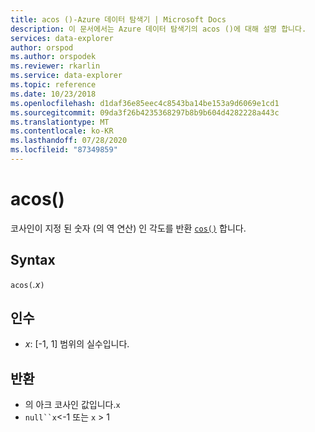 ```yaml
---
title: acos ()-Azure 데이터 탐색기 | Microsoft Docs
description: 이 문서에서는 Azure 데이터 탐색기의 acos ()에 대해 설명 합니다.
services: data-explorer
author: orspod
ms.author: orspodek
ms.reviewer: rkarlin
ms.service: data-explorer
ms.topic: reference
ms.date: 10/23/2018
ms.openlocfilehash: d1daf36e85eec4c8543ba14be153a9d6069e1cd1
ms.sourcegitcommit: 09da3f26b4235368297b8b9b604d4282228a443c
ms.translationtype: MT
ms.contentlocale: ko-KR
ms.lasthandoff: 07/28/2020
ms.locfileid: "87349859"
---
```

# <a name="acos"></a>acos()

코사인이 지정 된 숫자 (의 역 연산) 인 각도를 반환 [`cos()`](cosfunction.md) 합니다.

## <a name="syntax"></a>Syntax

`acos(`*.x*`)`

## <a name="arguments"></a>인수

* *x*: [-1, 1] 범위의 실수입니다.

## <a name="returns"></a>반환

* 의 아크 코사인 값입니다.`x`
* `null``x`<-1 또는 `x` > 1